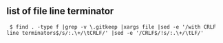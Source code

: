 
## list of file line terminator

```
 $ find . -type f |grep -v \.gitkeep |xargs file |sed -e '/with CRLF line terminators$/s/:.\+/\tCRLF/' |sed -e '/CRLF$/!s/:.\+/\tLF/'
```

